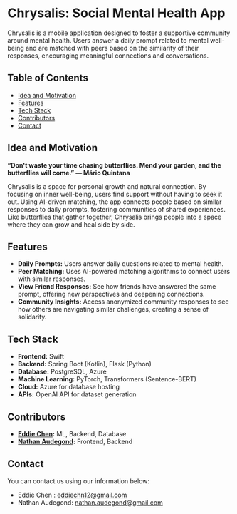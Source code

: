 # Chrysalis: Social Mental Health App

Chrysalis is a mobile application designed to foster a supportive community around mental health. Users answer a daily prompt related to mental well-being and are matched with peers based on the similarity of their responses, encouraging meaningful connections and conversations.

## Table of Contents
- [Idea and Motivation](#idea-and-motivation)
- [Features](#features)
- [Tech Stack](#tech-stack)
- [Contributors](#contributors)
- [Contact](#contact)

## Idea and Motivation

**“Don't waste your time chasing butterflies. Mend your garden, and the butterflies will come.”
― Mário Quintana**

Chrysalis is a space for personal growth and natural connection. By focusing on inner well-being, users find support without having to seek it out. Using AI-driven matching, the app connects people based on similar responses to daily prompts, fostering communities of shared experiences. Like butterflies that gather together, Chrysalis brings people into a space where they can grow and heal side by side.

## Features

- **Daily Prompts:** Users answer daily questions related to mental health.
- **Peer Matching:** Uses AI-powered matching algorithms to connect users with similar responses.
- **View Friend Responses:** See how friends have answered the same prompt, offering new perspectives and deepening connections.
- **Community Insights:** Access anonymized community responses to see how others are navigating similar challenges, creating a sense of solidarity.

## Tech Stack

- **Frontend:** Swift
- **Backend:** Spring Boot (Kotlin), Flask (Python)
- **Database:** PostgreSQL, Azure
- **Machine Learning:** PyTorch, Transformers (Sentence-BERT)
- **Cloud:** Azure for database hosting
- **APIs:** OpenAI API for dataset generation

## Contributors 

- **[Eddie Chen](https://github.com/eddiechen):** ML, Backend, Database
- **[Nathan Audegond](https://github.com/nathanaudegond):** Frontend, Backend

## Contact 

You can contact us using our information below: 

- Eddie Chen : eddiechn12@gmail.com
- Nathan Audegond: nathan.audegond@gmail.com
